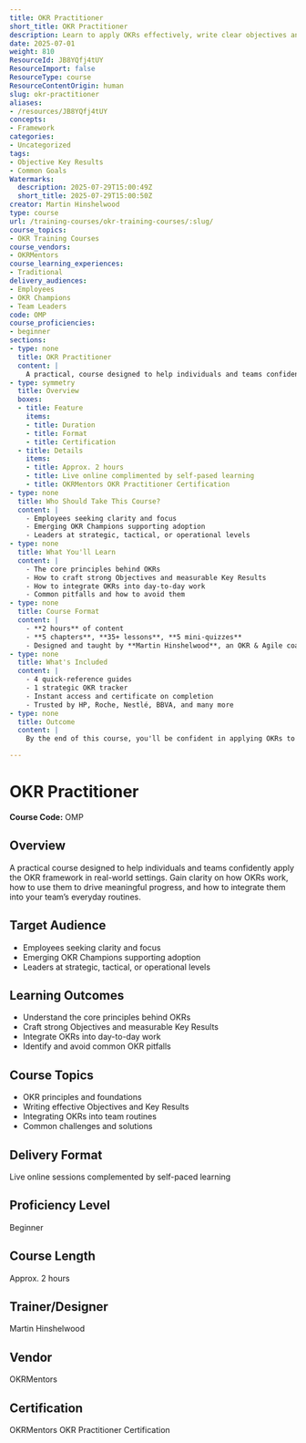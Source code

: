 ```yaml
---
title: OKR Practitioner
short_title: OKR Practitioner
description: Learn to apply OKRs effectively, write clear objectives and key results, integrate them into daily work, and avoid common pitfalls in this beginner-friendly course.
date: 2025-07-01
weight: 810
ResourceId: JB8YQfj4tUY
ResourceImport: false
ResourceType: course
ResourceContentOrigin: human
slug: okr-practitioner
aliases:
- /resources/JB8YQfj4tUY
concepts:
- Framework
categories:
- Uncategorized
tags:
- Objective Key Results
- Common Goals
Watermarks:
  description: 2025-07-29T15:00:49Z
  short_title: 2025-07-29T15:00:50Z
creator: Martin Hinshelwood
type: course
url: /training-courses/okr-training-courses/:slug/
course_topics:
- OKR Training Courses
course_vendors:
- OKRMentors
course_learning_experiences:
- Traditional
delivery_audiences:
- Employees
- OKR Champions
- Team Leaders
code: OMP
course_proficiencies:
- beginner
sections:
- type: none
  title: OKR Practitioner
  content: |
    A practical, course designed to help individuals and teams confidently apply the OKR framework in real-world settings.
- type: symmetry
  title: Overview
  boxes:
  - title: Feature
    items:
    - title: Duration
    - title: Format
    - title: Certification
  - title: Details
    items:
    - title: Approx. 2 hours
    - title: Live online complimented by self-pased learning
    - title: OKRMentors OKR Practitioner Certification
- type: none
  title: Who Should Take This Course?
  content: |
    - Employees seeking clarity and focus
    - Emerging OKR Champions supporting adoption
    - Leaders at strategic, tactical, or operational levels
- type: none
  title: What You'll Learn
  content: |
    - The core principles behind OKRs
    - How to craft strong Objectives and measurable Key Results
    - How to integrate OKRs into day-to-day work
    - Common pitfalls and how to avoid them
- type: none
  title: Course Format
  content: |
    - **2 hours** of content
    - **5 chapters**, **35+ lessons**, **5 mini-quizzes**
    - Designed and taught by **Martin Hinshelwood**, an OKR & Agile coach with 20+ years of experience
- type: none
  title: What's Included
  content: |
    - 4 quick-reference guides
    - 1 strategic OKR tracker
    - Instant access and certificate on completion
    - Trusted by HP, Roche, Nestlé, BBVA, and many more
- type: none
  title: Outcome
  content: |
    By the end of this course, you'll be confident in applying OKRs to improve alignment, increase focus, and support measurable progress in any team or organisation.

---
```

# OKR Practitioner

**Course Code:** OMP

## Overview

A practical course designed to help individuals and teams confidently apply the OKR framework in real-world settings. Gain clarity on how OKRs work, how to use them to drive meaningful progress, and how to integrate them into your team’s everyday routines.

## Target Audience

- Employees seeking clarity and focus  
- Emerging OKR Champions supporting adoption  
- Leaders at strategic, tactical, or operational levels  

## Learning Outcomes

- Understand the core principles behind OKRs  
- Craft strong Objectives and measurable Key Results  
- Integrate OKRs into day-to-day work  
- Identify and avoid common OKR pitfalls  

## Course Topics

- OKR principles and foundations  
- Writing effective Objectives and Key Results  
- Integrating OKRs into team routines  
- Common challenges and solutions  

## Delivery Format

Live online sessions complemented by self-paced learning

## Proficiency Level

Beginner

## Course Length

Approx. 2 hours

## Trainer/Designer

Martin Hinshelwood

## Vendor

OKRMentors

## Certification

OKRMentors OKR Practitioner Certification
